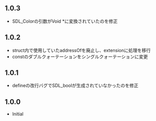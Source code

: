 ## 1.0.3

- SDL_Colorの引数がVoid *に変換されていたのを修正

## 1.0.2

- struct内で使用していたaddressOfを廃止し、extensionに処理を移行
- constのダブルクォーテーションをシングルクォーテーションに変更

## 1.0.1

- defineの改行バグでSDL_boolが生成されていなかったのを修正


## 1.0.0

- Initial
